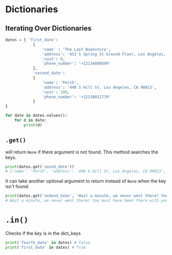 # Dictionaries

## Iterating Over Dictionaries
```python
dates = { 'first_date':
            {
                'name' : 'The Last Bookstore',
                'address': '453 S Spring St Ground Floor, Los Angeles, CA 90013',
                'cost': 0,
                'phone_number': '+12134880599'
            },
            'second_date':
            {
                'name': 'Perch',
                'address': '448 S Hill St, Los Angeles, CA 90013',
                'cost': 100,
                'phone_number': '+12138021770'
            }
}

for date in dates.values():
    for d in date:
        print(d)
```

## `.get()`
will return `None` if there argument is not found. This method searches the keys.
```python
print(dates.get('seond_date'))
# {'name': 'Perch', 'address': '448 S Hill St, Los Angeles, CA 90013', 'cost': 100, 'phone_number': '+12138021770'}
```

It can take another optional argument to return instead of `None` when the key isn't found:
```python
print(dates.get('sedond_date', 'Wait a minute, we never went there! You must have been there with your other girlfriend!'))
# Wait a minute, we never went there! You must have been there with your other girlfriend!
```

# `.in()`
Checks if the _key_ is in the dict_keys

```python
print('fourth_date' in dates) # False
print('first_date' in dates) # True

```

